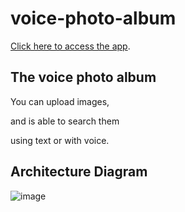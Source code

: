 # voice-photo-album

[Click here to access the app](https://d1q0j98gbvacnd.cloudfront.net/).

## The voice photo album

You can upload images,

and is able to search them

using text or with voice.

## Architecture Diagram

![image](https://user-images.githubusercontent.com/60978943/111003335-ebb60c00-8354-11eb-993c-9b37bbeca513.png)
